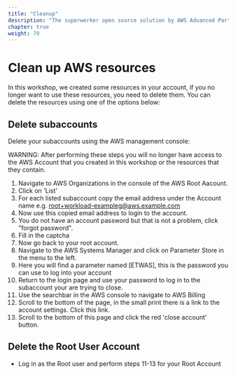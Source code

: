 ```yaml
---
title: "Cleanup"
description: "The superwerker open source solution by AWS Advanced Partners kreuzwerker and superluminar automates the setup of an AWS Cloud environment with prescriptive best practices. It enables startups and SMBs to focus on their core business - by saving setup and maintenance time and money."
chapter: true
weight: 70
---
```


# Clean up AWS resources

In this workshop, we created some resources in your account, if you no longer want to use these resources, you need to delete them. You can delete the resources using one of the options below:

## Delete subaccounts

Delete your subaccounts using the AWS management console:

WARNING: After performing these steps you will no longer have access to the AWS Account that you created in this workshop or the resources that they contain.

1. Navigate to AWS Organizations in the console of the AWS Root Aacount.
2. Click on 'List'
3. For each listed subaccount copy the email address under the Account name e.g. root+workload-exampleg@aws.example.com
4. Now use this copied email address to login to the account.
5. You do not have an account password but that is not a problem, click "forgot password".
6. Fill in the captcha
7. Now go back to your root account.
8. Navigate to the AWS Systems Manager and click on Parameter Store in the menu to the left.
9. Here you will find a parameter named [ETWAS], this is the password you can use to log into your account
10. Return to the login page and use your password to log in to the subaccount your are trying to close.
11. Use the searchbar in the AWS console to navigate to AWS Billing
12. Scroll to the bottom of the page, in the small print there is a link to the account settings. Click this link.
13. Scroll to the bottom of this page and click the red 'close account' button.

## Delete the Root User Account

- Log in as the Root user and perform steps 11-13 for your Root Account
